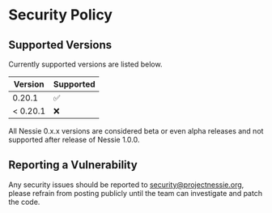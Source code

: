 # Security Policy

## Supported Versions

Currently supported versions are listed below.

| Version  | Supported          |
|----------|--------------------|
| 0.20.1   | :white_check_mark: |
| < 0.20.1 | :x:                |

All Nessie 0.x.x versions are considered beta or even alpha releases and not supported after
release of Nessie 1.0.0.

## Reporting a Vulnerability

Any security issues should be reported to security@projectnessie.org, please refrain from posting publicly until the team can investigate and patch the code.
